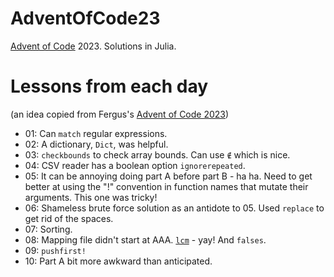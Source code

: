 # AdventOfCode23

[Advent of Code](https://adventofcode.com) 2023. Solutions in Julia.

# Lessons from each day

(an idea copied from Fergus's [Advent of Code 2023](https://github.com/fjebaker/advent-of-code-2023))

- 01: Can `match` regular expressions.
- 02: A dictionary, `Dict`, was helpful.
- 03: `checkbounds` to check array bounds. Can use `∉` which is nice.
- 04: CSV reader has a boolean option `ignorerepeated`.
- 05: It can be annoying doing part A before part B - ha ha. Need to get better at using the "!" convention in function names that mutate their arguments. This one was tricky!
- 06: Shameless brute force solution as an antidote to 05. Used `replace` to get rid of the spaces.
- 07: Sorting.
- 08: Mapping file didn't start at AAA. [`lcm`](https://docs.julialang.org/en/v1/base/math/#Base.lcm) - yay! And `falses`.
- 09: `pushfirst!`
- 10: Part A bit more awkward than anticipated.
